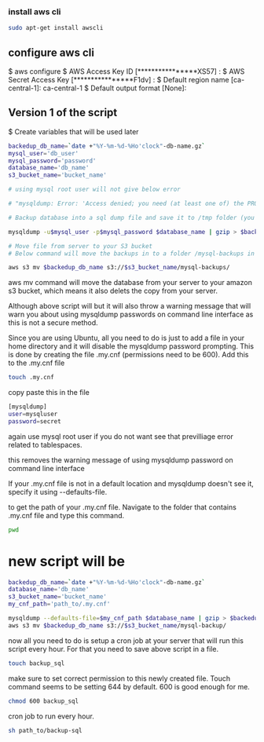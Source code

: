### install aws cli

```bash
sudo apt-get install awscli
```

## configure aws cli

$ aws configure
$ AWS Access Key ID [****************XS57] :
$ AWS Secret Access Key [****************F1dv] :
$ Default region name [ca-central-1]: ca-central-1
$ Default output format [None]:


## Version 1 of the script

$ Create variables that will be used later

```bash
backedup_db_name=`date +"%Y-%m-%d-%Ho'clock"-db-name.gz`
mysql_user='db_user' 
mysql_password='password'
database_name='db_name'
s3_bucket_name='bucket_name'

# using mysql root user will not give below error

# "mysqldump: Error: 'Access denied; you need (at least one of) the PROCESS privilege(s) for this operation' when trying to dump tablespaces"

# Backup database into a sql dump file and save it to /tmp folder (you can store it elsewhere if desired). Below command is storing the file in the root directory.

mysqldump -u$mysql_user -p$mysql_password $database_name | gzip > $backedup_db_name

# Move file from server to your S3 bucket
# Below command will move the backups in to a folder /mysql-backups in the s3 bucket of your choosing.

aws s3 mv $backedup_db_name s3://$s3_bucket_name/mysql-backups/
```
aws mv command will move the database from your server to your amazon s3 bucket, which means it also delets the copy from your server.

Although above script will but it will also throw a warning message that will warn you about using
mysqldump passwords on command line interface as this is not a secure method.

Since you are using Ubuntu, all you need to do is just to add a file in your home directory and it will disable the mysqldump password prompting. This is done by creating the file .my.cnf (permissions need to be 600). Add this to the .my.cnf file

```bash
touch .my.cnf
```

copy paste this in the file

```bash
[mysqldump]
user=mysqluser
password=secret
```

again use mysql root user if you do not want see that previlliage error related to tablespaces.

this removes the warning message of using mysqldump password on command line interface

If your .my.cnf file is not in a default location and mysqldump doesn't see it, specify it using --defaults-file.

to get the path of your .my.cnf file. Navigate to the folder that contains .my.cnf file and type this command.

```bash
pwd
```

# new script will be

```bash
backedup_db_name=`date +"%Y-%m-%d-%Ho'clock"-db-name.gz`
database_name='db_name'
s3_bucket_name='bucket_name'
my_cnf_path='path_to/.my.cnf'

mysqldump --defaults-file=$my_cnf_path $database_name | gzip > $backedup_db_name
aws s3 mv $backedup_db_name s3://$s3_bucket_name/mysql-backup/
```

now all you need to do is setup a cron job at your server that will run this script every hour. For that you need to save above script in a file.

```bash
touch backup_sql
```

make sure to set correct permission to this newly created file. Touch command seems to be setting 644 by default. 600 is good enough for me.

```bash
chmod 600 backup_sql
```

cron job to run every hour.

```bash
sh path_to/backup-sql
```